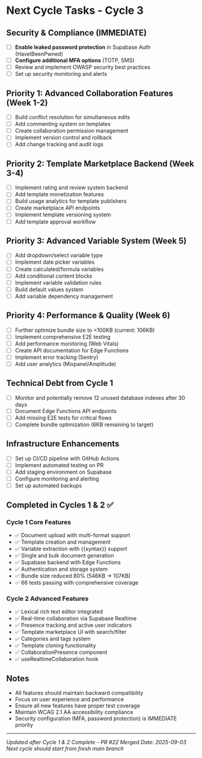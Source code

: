 # Next Cycle Tasks - Cycle 3

## Security & Compliance (IMMEDIATE)
- [ ] **Enable leaked password protection** in Supabase Auth (HaveIBeenPwned)
- [ ] **Configure additional MFA options** (TOTP, SMS)
- [ ] Review and implement OWASP security best practices
- [ ] Set up security monitoring and alerts

## Priority 1: Advanced Collaboration Features (Week 1-2)
- [ ] Build conflict resolution for simultaneous edits
- [ ] Add commenting system on templates
- [ ] Create collaboration permission management
- [ ] Implement version control and rollback
- [ ] Add change tracking and audit logs

## Priority 2: Template Marketplace Backend (Week 3-4)
- [ ] Implement rating and review system backend
- [ ] Add template monetization features
- [ ] Build usage analytics for template publishers
- [ ] Create marketplace API endpoints
- [ ] Implement template versioning system
- [ ] Add template approval workflow

## Priority 3: Advanced Variable System (Week 5)
- [ ] Add dropdown/select variable type
- [ ] Implement date picker variables
- [ ] Create calculated/formula variables
- [ ] Add conditional content blocks
- [ ] Implement variable validation rules
- [ ] Build default values system
- [ ] Add variable dependency management

## Priority 4: Performance & Quality (Week 6)
- [ ] Further optimize bundle size to <100KB (current: 106KB)
- [ ] Implement comprehensive E2E testing
- [ ] Add performance monitoring (Web Vitals)
- [ ] Create API documentation for Edge Functions
- [ ] Implement error tracking (Sentry)
- [ ] Add user analytics (Mixpanel/Amplitude)

## Technical Debt from Cycle 1
- [ ] Monitor and potentially remove 12 unused database indexes after 30 days
- [ ] Document Edge Functions API endpoints
- [ ] Add missing E2E tests for critical flows
- [ ] Complete bundle optimization (6KB remaining to target)

## Infrastructure Enhancements
- [ ] Set up CI/CD pipeline with GitHub Actions
- [ ] Implement automated testing on PR
- [ ] Add staging environment on Supabase
- [ ] Configure monitoring and alerting
- [ ] Set up automated backups

## Completed in Cycles 1 & 2 ✅
### Cycle 1 Core Features
- ✅ Document upload with multi-format support
- ✅ Template creation and management
- ✅ Variable extraction with {{syntax}} support
- ✅ Single and bulk document generation
- ✅ Supabase backend with Edge Functions
- ✅ Authentication and storage system
- ✅ Bundle size reduced 80% (546KB → 107KB)
- ✅ 66 tests passing with comprehensive coverage

### Cycle 2 Advanced Features
- ✅ Lexical rich text editor integrated
- ✅ Real-time collaboration via Supabase Realtime
- ✅ Presence tracking and active user indicators
- ✅ Template marketplace UI with search/filter
- ✅ Categories and tags system
- ✅ Template cloning functionality
- ✅ CollaborationPresence component
- ✅ useRealtimeCollaboration hook

## Notes
- All features should maintain backward compatibility
- Focus on user experience and performance
- Ensure all new features have proper test coverage
- Maintain WCAG 2.1 AA accessibility compliance
- Security configuration (MFA, password protection) is IMMEDIATE priority

---
*Updated after Cycle 1 & 2 Complete - PR #22 Merged*
*Date: 2025-09-03*
*Next cycle should start from fresh main branch*